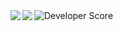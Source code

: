 <a href="https://github.com/anuraghazra/github-readme-stats">
  <img align="left" src="https://github-readme-stats.vercel.app/api?username=Shimgo2008&count_private=true&show_icons=true&date={date}" />
</a>
<a href="https://github.com/anuraghazra/github-readme-stats">
  <img align="left" src="https://github-readme-stats.vercel.app/api/top-langs/?username=Shimgo2008&count_private=true&date={date}" />
</a>
<a herf="https://github-stats-eta-two.vercel.app/">
<img src="https://github-stats-eta-two.vercel.app/api/stats/t3tra-dev" alt="Developer Score">
</a>
